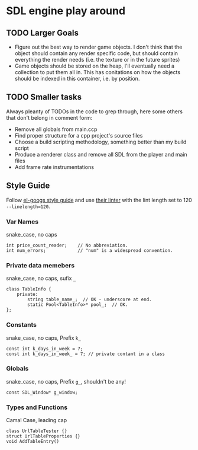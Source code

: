 # SDL engine play around

## TODO Larger Goals

- Figure out the best way to render game objects. I don't think that the object should contain any render specific code, but should contain everything the render needs (i.e. the texture or in the future sprites)
- Game objects should be stored on the heap, I'll eventually need a collection to put them all in. This has conitations on how the objects should be indexed in this container, i.e. by position.

## TODO Smaller tasks

Always pleanty of TODOs in the code to grep through, here some others that don't belong in comment form:

- Remove all globals from main.ccp
- Find proper structure for a cpp project's source files
- Choose a build scripting methodology, something better than my build script
- Produce a renderer class and remove all SDL from the player and main files
- Add frame rate instrumentations

## Style Guide

Follow [el-googs style guide](https://google.github.io/styleguide/cppguide.html#Naming) and use [their linter](https://github.com/google/styleguide/tree/gh-pages/cpplint) with the lint length set to 120 `--linelength=120`.

### Var Names

snake_case, no caps

    int price_count_reader;    // No abbreviation.
    int num_errors;            // "num" is a widespread convention.

### Private data memebers

snake_case, no caps, sufix `_`

    class TableInfo {
        private:
            string table_name_;  // OK - underscore at end.
            static Pool<TableInfo>* pool_;  // OK.
    };

### Constants

snake_case, no caps, Prefix `k_`

    const int k_days_in_week = 7;
    const int k_days_in_week_ = 7; // private contant in a class

### Globals

snake_case, no caps, Prefix `g_`, shouldn't be any!

    const SDL_Window* g_window;

### Types and Functions

Camal Case, leading cap

    class UrlTableTester {}
    struct UrlTableProperties {}
    void AddTableEntry()

